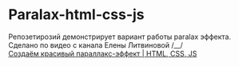# Paralax-html-css-js
Репозетирозий демонстрирует вариант работы paralax эффекта. Сделано по видео с канала Елены Литвиновой
/__/\
[Создаём красивый параллакс-эффект | HTML, CSS, JS](https://www.youtube.com/watch?v=EshLPjpPxfs)
